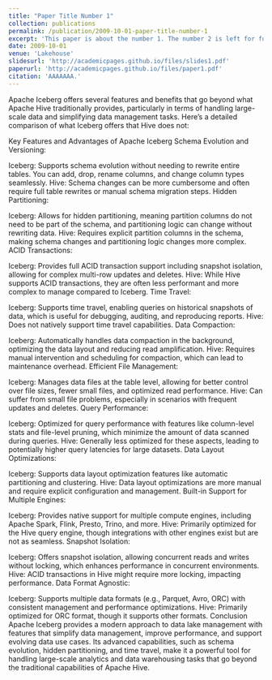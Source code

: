```yaml
---
title: "Paper Title Number 1"
collection: publications
permalink: /publication/2009-10-01-paper-title-number-1
excerpt: 'This paper is about the number 1. The number 2 is left for future work.'
date: 2009-10-01
venue: 'Lakehouse'
slidesurl: 'http://academicpages.github.io/files/slides1.pdf'
paperurl: 'http://academicpages.github.io/files/paper1.pdf'
citation: 'AAAAAAA.'
---
```


Apache Iceberg offers several features and benefits that go beyond what Apache Hive traditionally provides, particularly in terms of handling large-scale data and simplifying data management tasks. Here’s a detailed comparison of what Iceberg offers that Hive does not:

Key Features and Advantages of Apache Iceberg
Schema Evolution and Versioning:

Iceberg: Supports schema evolution without needing to rewrite entire tables. You can add, drop, rename columns, and change column types seamlessly.
Hive: Schema changes can be more cumbersome and often require full table rewrites or manual schema migration steps.
Hidden Partitioning:

Iceberg: Allows for hidden partitioning, meaning partition columns do not need to be part of the schema, and partitioning logic can change without rewriting data.
Hive: Requires explicit partition columns in the schema, making schema changes and partitioning logic changes more complex.
ACID Transactions:

Iceberg: Provides full ACID transaction support including snapshot isolation, allowing for complex multi-row updates and deletes.
Hive: While Hive supports ACID transactions, they are often less performant and more complex to manage compared to Iceberg.
Time Travel:

Iceberg: Supports time travel, enabling queries on historical snapshots of data, which is useful for debugging, auditing, and reproducing reports.
Hive: Does not natively support time travel capabilities.
Data Compaction:

Iceberg: Automatically handles data compaction in the background, optimizing the data layout and reducing read amplification.
Hive: Requires manual intervention and scheduling for compaction, which can lead to maintenance overhead.
Efficient File Management:

Iceberg: Manages data files at the table level, allowing for better control over file sizes, fewer small files, and optimized read performance.
Hive: Can suffer from small file problems, especially in scenarios with frequent updates and deletes.
Query Performance:

Iceberg: Optimized for query performance with features like column-level stats and file-level pruning, which minimize the amount of data scanned during queries.
Hive: Generally less optimized for these aspects, leading to potentially higher query latencies for large datasets.
Data Layout Optimizations:

Iceberg: Supports data layout optimization features like automatic partitioning and clustering.
Hive: Data layout optimizations are more manual and require explicit configuration and management.
Built-in Support for Multiple Engines:

Iceberg: Provides native support for multiple compute engines, including Apache Spark, Flink, Presto, Trino, and more.
Hive: Primarily optimized for the Hive query engine, though integrations with other engines exist but are not as seamless.
Snapshot Isolation:

Iceberg: Offers snapshot isolation, allowing concurrent reads and writes without locking, which enhances performance in concurrent environments.
Hive: ACID transactions in Hive might require more locking, impacting performance.
Data Format Agnostic:

Iceberg: Supports multiple data formats (e.g., Parquet, Avro, ORC) with consistent management and performance optimizations.
Hive: Primarily optimized for ORC format, though it supports other formats.
Conclusion
Apache Iceberg provides a modern approach to data lake management with features that simplify data management, improve performance, and support evolving data use cases. Its advanced capabilities, such as schema evolution, hidden partitioning, and time travel, make it a powerful tool for handling large-scale analytics and data warehousing tasks that go beyond the traditional capabilities of Apache Hive.
